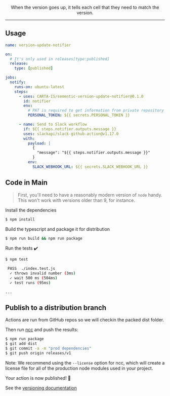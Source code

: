 <p align="center">When the version goes up, it tells each cell that they need to match the version.</p>

---

## Usage

```YAML
name: version-update-notifier

on:
  # It's only used in releases[type:published]
  release:
    type: [published]

jobs:
  notify:
    runs-on: ubuntu-latest
    steps:
      - uses: CARTA-IS/sementic-version-update-notifier@0.1.0
        id: notifier
        env:
          # PAT is required to get information from private repository
          PERSONAL_TOKEN: ${{ secrets.PERSONAL_TOKEN }}

      - name: Send to Slack workflow
        if: ${{ steps.notifier.outputs.message }}
        uses: slackapi/slack-github-action@v1.17.0
        with:
          payload: |
            {
              "message": "${{ steps.notifier.outputs.message }}"
            }
          env:
            SLACK_WEBHOOK_URL: ${{ secrets.SLACK_WEBHOOK_URL }}
```

## Code in Main

> First, you'll need to have a reasonably modern version of `node` handy. This won't work with versions older than 9, for instance.

Install the dependencies  
```bash
$ npm install
```

Build the typescript and package it for distribution
```bash
$ npm run build && npm run package
```

Run the tests :heavy_check_mark:  
```bash
$ npm test

 PASS  ./index.test.js
  ✓ throws invalid number (3ms)
  ✓ wait 500 ms (504ms)
  ✓ test runs (95ms)

...
```

## Publish to a distribution branch

Actions are run from GitHub repos so we will checkin the packed dist folder. 

Then run [ncc](https://github.com/zeit/ncc) and push the results:
```bash
$ npm run package
$ git add dist
$ git commit -a -m "prod dependencies"
$ git push origin releases/v1
```

Note: We recommend using the `--license` option for ncc, which will create a license file for all of the production node modules used in your project.

Your action is now published! :rocket: 

See the [versioning documentation](https://github.com/actions/toolkit/blob/master/docs/action-versioning.md)
